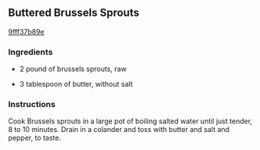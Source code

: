 ## Buttered Brussels Sprouts

[9fff37b89e](http://www.foodnetwork.com/recipes/buttered-brussels-sprouts-recipe.html)

### Ingredients

 - 2 pound of brussels sprouts, raw

 - 3 tablespoon of butter, without salt

### Instructions

Cook Brussels sprouts in a large pot of boiling salted water until just tender, 8 to 10 minutes. Drain in a colander and toss with butter and salt and pepper, to taste.